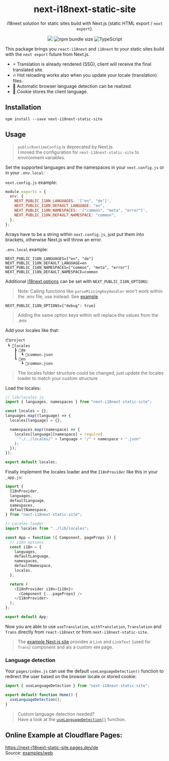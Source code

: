 <div align="center">
  <h1>next-i18next-static-site</h1>
  <p>i18next solution for static sites build with Next.js (static HTML export / <code>next export</code>).</p>
  <p>
    <a href="https://www.npmjs.com/package/next-i18next-static-site"><img src="https://img.shields.io/npm/v/next-i18next-static-site/latest?style=flat-square&label=latest%20stable" /></a>
    <img src="https://img.shields.io/bundlephobia/minzip/next-i18next-static-site?style=flat-square" alt="npm bundle size" />
    <img src="https://shields.io/badge/TypeScript-3178C6?logo=TypeScript&logoColor=fff&style=flat-square" alt="TypeScript" />
  </p>
</div>

This package brings you `react-i18next` and `i18next` to your static sites build with the `next export` future from Next.js.

- 🗲 Translation is already rendered (SSG), client will receive the final translated site.
- 🔥 Hot reloading works also when you update your locale (translation) files.
- 🚀 Automatic browser language detection can be realized.
- 🍪 Cookie stores the client language.

## Installation

```
npm install --save next-i18next-static-site
```

## Usage

> `publicRuntimeConfig` is deprecated by Next.js.  
> I moved the configuration for `next-i18next-static-site` to environment variables.

Set the supported languages and the namespaces in your `next.config.js` or in your `.env.local`:

`next.config.js` example:

```js
module.exports = {
  env: {
    NEXT_PUBLIC_I18N_LANGUAGES: '["en", "de"]',
    NEXT_PUBLIC_I18N_DEFAULT_LANGUAGE: "en",
    NEXT_PUBLIC_I18N_NAMESPACES: '["common", "meta", "error"]',
    NEXT_PUBLIC_I18N_DEFAULT_NAMESPACE: "common",
  },
};
```

Arrays have to be a string within `next.config.js`, just put them into brackets, otherwise Next.js will throw an error.

`.env.local` example:

```
NEXT_PUBLIC_I18N_LANGUAGES=["en", "de"]
NEXT_PUBLIC_I18N_DEFAULT_LANGUAGE=en
NEXT_PUBLIC_I18N_NAMESPACES=["common", "meta", "error"]
NEXT_PUBLIC_I18N_DEFAULT_NAMESPACE=common
```

Additional [i18next options](https://www.i18next.com/overview/configuration-options) can be set with `NEXT_PUBLIC_I18N_OPTIONS`:

> Note:
> Calling functions like `parseMissingKeyHandler` won't work within the .env file, use <I18nProvider i18n={i18nOptions} /> instead. See [example](https://github.com/xairoo/next-i18next-static-site/blob/main/examples/web-ts/pages/_app.tsx).

```
NEXT_PUBLIC_I18N_OPTIONS={"debug": true}
```

> Adding the same option keys within <I18nProvider i18n={i18nOptions} /> will replace the values from the .env

Add your locales like that:

```
📦project
 ┗ 📂locales
    ┣ 📂de
    ┃  ┗ 📜common.json
    ┗ 📂en
       ┗ 📜common.json
```

> The locales folder structure could be changed, just update the locales loader to match your custom structure

Load the locales:

```js
// lib/locales.js
import { languages, namespaces } from "next-i18next-static-site";

const locales = {};
languages.map((language) => {
  locales[language] = {};

  namespaces.map((namespace) => {
    locales[language][namespace] = require(
      "./../locales/" + language + "/" + namespace + ".json"
    );
  });
});

export default locales;
```

Finally implement the locales loader and the `I18nProvider` like this in your `_app.js`:

```js
import {
  I18nProvider,
  languages,
  defaultLanguage,
  namespaces,
  defaultNamespace,
} from "next-i18next-static-site";

// Locales loader
import locales from "../lib/locales";

const App = function ({ Component, pageProps }) {
  // i18n options
  const i18n = {
    languages,
    defaultLanguage,
    namespaces,
    defaultNamespace,
    locales,
  };

  return (
    <I18nProvider i18n={i18n}>
      <Component {...pageProps} />
    </I18nProvider>
  );
};

export default App;
```

Now you are able to use `useTranslation`, `withTranslation`, `Translation` and `Trans` directly from `react-i18next` or from `next-i18next-static-site`.

> The [example Next.js site](https://github.com/xairoo/next-i18next-static-site/tree/main/apps/web-ts) provides a `Link` and `LinkText` (used for `Trans`) component and als a custom `404` page.

### Language detection

Your `pages/index.js` can use the default `useLanguageDetection()` function to redirect the user based on the browser locale or stored cookie:

```js
import { useLanguageDetection } from "next-i18next-static-site";

export default function Home() {
  useLanguageDetection();
}
```

> Custom language detection needed?  
> Have a look at the [`useLanguageDetection()`](https://github.com/xairoo/next-i18next-static-site/blob/main/packages/next-i18next-static-site/src/index.tsx) function.

## Online Example at Cloudflare Pages:

https://next-i18next-static-site.pages.dev/de  
Source: [examples/web](https://github.com/xairoo/next-i18next-static-site/tree/main/examples/web)
